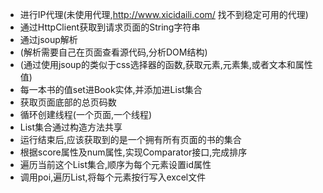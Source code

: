 - 进行IP代理(未使用代理,http://www.xicidaili.com/ 找不到稳定可用的代理)
- 通过HttpClient获取到请求页面的String字符串
- 通过jsoup解析
- (解析需要自己在页面查看源代码,分析DOM结构)
- (通过使用jsoup的类似于css选择器的函数,获取元素,元素集,或者文本和属性值)
- 每一本书的值set进Book实体,并添加进List集合
- 获取页面底部的总页码数
- 循环创建线程(一个页面,一个线程)
- List集合通过构造方法共享
- 运行结束后,应该获取到的是一个拥有所有页面的书的集合
- 根据score属性及num属性,实现Comparator接口,完成排序
- 遍历当前这个List集合,顺序为每个元素设置id属性
- 调用poi,遍历List,将每个元素按行写入excel文件